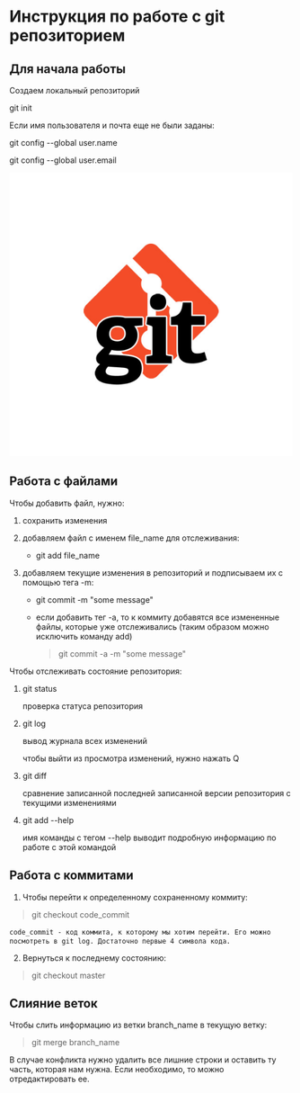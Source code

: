 # Инструкция по работе с git репозиторием

## Для начала работы

Создаем локальный репозиторий

git init

Если имя пользователя и почта еще не были заданы:

git config --global user.name

git config --global user.email

![git_avatar](Kak-dobavit-Git-Remote.png)

## Работа с файлами

Чтобы добавить файл, нужно:

1. сохранить изменения

2. добавляем файл с именем file_name для отслеживания:

    * git add file_name

3. добавляем текущие изменения в репозиторий и подписываем их с помощью тега -m: 
     * git commit -m "some message"
     * если добавить тег -а, то к коммиту добавятся все  измененные файлы, которые уже отслеживались (таким образом можно исключить команду add)

        > git commit -a -m "some message"

Чтобы отслеживать состояние репозитория:
1. git status

   проверка статуса репозитория
2. git log

   вывод журнала всех изменений

   чтобы выйти из просмотра изменений, нужно нажать Q
3. git diff

   сравнение записанной последней записанной версии репозитория с текущими изменениями

4. git add --help

   имя команды с тегом --help выводит подробную информацию по работе с этой командой

## Работа с коммитами
1. Чтобы перейти к определенному сохраненному коммиту:

> git checkout code_commit

    code_commit - код коммита, к которому мы хотим перейти. Его можно посмотреть в git log. Достаточно первые 4 символа кода.

2. Вернуться к последнему состоянию:

> git checkout master

## Слияние веток
Чтобы слить информацию из ветки branch_name в текущую ветку:

>  git merge branch_name

В случае конфликта нужно удалить все лишние строки и оставить ту часть, которая нам нужна. Если необходимо, то можно отредактировать ее.
